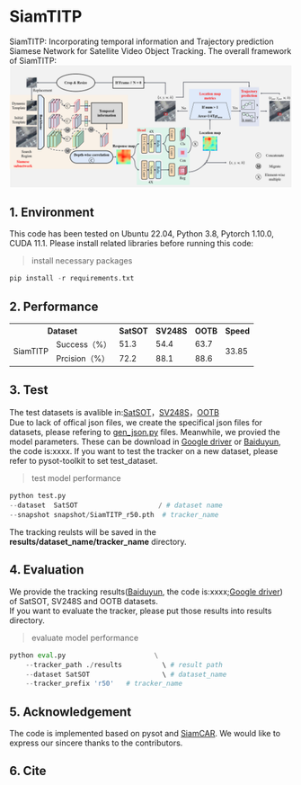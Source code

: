 # SiamTITP
SiamTITP: Incorporating temporal information and Trajectory prediction Siamese Network for Satellite Video Object Tracking.
The overall framework of SiamTITP:
![image](figs/network.png)

## 1. Environment
This code has been tested on Ubuntu 22.04, Python 3.8, Pytorch 1.10.0, CUDA 11.1. Please install related libraries before running this code:
> install necessary packages
```python 
pip install -r requirements.txt
```
## 2. Performance 
<table>
  <!-- 表头 -->
  <tr>
    <th colspan="2">Dataset</th>
    <th>SatSOT</th>
    <th>SV248S</th>
    <th>OOTB</th>
    <th>Speed</th>
  </tr>
  
  <!-- 原始行 -->
  <tr>
    <td rowspan="2">SiamTITP</td>
    <td>Success（%）</td>
    <td>51.3</td>
    <td>54.4</td>
    <td>63.7</td>
    <td rowspan="2">33.85</td>
  </tr>
  
  <!-- 拆分行后的第二行 -->
  <tr>
    <!-- 注意：此处首列已被 rowspan 占用，无需重复 -->
    <td>Prcision（%）</td>
    <td>72.2</td>
    <td>88.1</td>
    <td>88.6</td>
    <!-- 注意：此处首列已被 rowspan 占用，无需重复 -->
  </tr>
  
</table>

## 3. Test
The test datasets is avalible in:[SatSOT](http://www.csu.cas.cn/gb/kybm/sjlyzx/gcxx_sjj/sjj_wxxl/202106/t20210607_6080256.html)，[SV248S](https://github.com/xdai-dlgvv/SV248S)，[OOTB](https://github.com/YZCU/OOTB) <br>
Due to lack of offical json files, we create the specifical json files for datasets, please refering to [gen_json.py](toolkit/datasets) files. Meanwhile, we provied the model parameters. These can be download in [Google driver]() or [Baiduyun](), the code is:xxxx. If you want to test the tracker on a new dataset, please refer to pysot-toolkit to set test_dataset.
> test model performance
```python 
python test.py
--dataset  SatSOT                    / # dataset name
--snapshot snapshot/SiamTITP_r50.pth  # tracker_name
```
The tracking reulsts will be saved in the **results/dataset_name/tracker_name** directory.

## 4. Evaluation
We provide the tracking results([Baiduyun](), the code is:xxxx;[Google driver]()) of SatSOT, SV248S and OOTB datasets. <br>
If you want to evaluate the tracker, please put those results into results directory.
> evaluate model performance
```python 
python eval.py 	                    \
	--tracker_path ./results          \ # result path
	--dataset SatSOT                  \ # dataset_name
	--tracker_prefix 'r50'   # tracker_name
```
## 5. Acknowledgement
The code is implemented based on pysot and [SiamCAR](https://github.com/ohhhyeahhh/SiamCAR?tab=readme-ov-file#5-acknowledgement). We would like to express our sincere thanks to the contributors.

## 6. Cite





